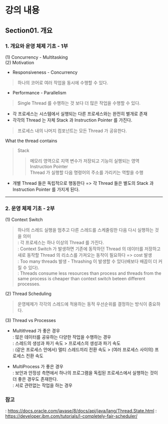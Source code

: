 # 강의 내용
## Section01. 개요
### 1. 개요와 운영 체제 기초 - 1부
(1) Concurrency - Multitasking  
(2) Motivation  
- Responsiveness - Concurrency  
> 하나의 코어로 여러 작업을 동시에 수행할 수 있다.  
- Performance - Parallelism  
> Single Thread 를 수행하는 것 보다 더 많은 작업을 수행할 수 있다.  
* 각 프로세스는 시스템에서 실행되는 다른 프로세스와는 완전히 별개로 존재  
* 각각의 Thread 는 자체 Stack 과 Instruction Pointer 를 가진다.  
> 프로세스 내의 나머지 컴포넌트는 모든 Thread 가 공유한다.  

What the thread contains  
> Stack  
>> 메모리 영역으로 지역 변수가 저장되고 기능이 실행되는 영역  
> Instruction Pointer  
>> Thread 가 실행할 다음 명령어의 주소를 가리키는 역할을 수행  
* 개별 Thread 들은 독립적으로 행동한다 => 각 Thread 들은 별도의 Stack 과 Instruction Pointer 를 가지게 된다.
---
### 2. 운영 체제 기초 - 2부
(1) Context Switch  
> 하나의 스레드 실행을 멈추고 다른 스레드를 스케줄링한 다음 다시 실행하는 것을 의미  
: 각 프로세스는 하나 이상의 Thread 를 가진다.  
: Context Switch 가 발생하면 기존에 동작하던 Thread 의 데이터를 저장하고 새로 동작할 Thread 의 리소스를 가져오는 동작이 필요하다 => cost 발생  
: Too many threads 발생 - Thrashing 이 발생할 수 있다(배보다 배꼽이 더 커질 수 있다).  
: Threads consume less resources than process and threads from the same process is cheaper than context switch beteen different processes.  

(2) Thread Scheduling  
> 운영체제가 각각의 스레드에 적용하는 동적 우선순위를 결정하는 방식이 중요하다.

(3) Thread vs Processes
* Multithread 가 좋은 경우  
: 많은 데이터를 공유하는 다양한 작업을 수행하는 경우  
: 스레드의 생성과 파기 속도 > 프로세스의 생성과 파기 속도  
: (같은 프로세스 안에서) 멀티 스레드끼리 전환 속도 > (여러 프로세스 사이의) 프로세스 전환 속도  

* MultiProcess 가 좋은 경우  
: 보안과 안정성 측면에서 하나의 프로그램을 독립된 프로세스에서 실행하는 것이 더 좋은 경우도 존재한다.  
: 서로 관련없는 작업을 하는 경우  


### 참고 
: https://docs.oracle.com/javase/8/docs/api/java/lang/Thread.State.html
: https://developer.ibm.com/tutorials/l-completely-fair-scheduler/
